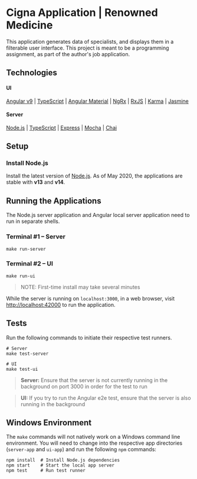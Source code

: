 # Cigna Application | Renowned Medicine
This application generates data of specialists, and displays them in a filterable user interface.
This project is meant to be a programming assignment, as part of the author's job application.

## Technologies
#### UI
[Angular v9](https://angular.io/docs) | [TypeScript](https://www.typescriptlang.org/docs/home.html) |
[Angular Material](https://material.angular.io/components/categories) | [NgRx](https://ngrx.io/docs) |
[RxJS](https://rxjs.dev/api) | [Karma](https://karma-runner.github.io/5.0/intro/how-it-works.html) |
[Jasmine](https://jasmine.github.io/pages/docs_home.html)
#### Server
[Node.js](https://nodejs.org/en/download/current/) | [TypeScript](https://www.typescriptlang.org/docs/home.html) |
[Express](https://expressjs.com/en/4x/api.html) | [Mocha](https://mochajs.org/#getting-started) |
[Chai](https://www.chaijs.com/api/)


## Setup
### Install Node.js
Install the latest version of [Node.js](https://nodejs.org/en/download/current/).
As of May 2020, the applications are stable with **v13** and **v14**.

## Running the Applications
The Node.js server application and Angular local server application need to 
run in separate shells.

### Terminal #1 – Server
```
make run-server
```

### Terminal #2 – UI
```
make run-ui
```
> NOTE: First-time install may take several minutes

While the server is running on `localhost:3000`, in a web browser, visit
[http://localhost:42000](http://localhost:42000) to run the application.

## Tests
Run the following commands to initiate their respective test runners.
```
# Server
make test-server

# UI
make test-ui
```
> **Server:** Ensure that the server is not currently running in the background on port 3000 in order for the test to run
 
> **UI:** If you try to run the Angular e2e test, ensure that the server is also running in the background

## Windows Environment
The `make` commands will not natively work on a Windows command line environment.
You will need to change into the respective app directories (`server-app` and `ui-app`) and run the
following `npm` commands:
```
npm install  # Install Node.js dependencies
npm start    # Start the local app server
npm test     # Run test runner
```
